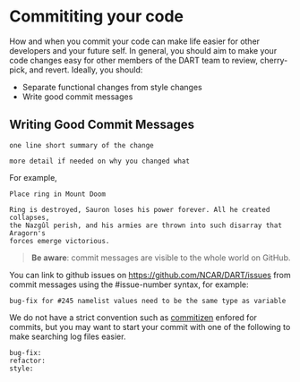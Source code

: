 # Commititing your code

How and when you commit your code can make life easier for other developers and your future self.
In general, you should aim to make your code changes easy for other members of the DART team
to review, cherry-pick, and revert. Ideally, you should:

- Separate functional changes from style changes
- Write good commit messages


## Writing Good Commit Messages

```
one line short summary of the change

more detail if needed on why you changed what
```

For example,

```
Place ring in Mount Doom

Ring is destroyed, Sauron loses his power forever. All he created collapses, 
the Nazgûl perish, and his armies are thrown into such disarray that Aragorn's
forces emerge victorious.
```

> **Be aware**: commit messages are visible to the whole world on GitHub.


You can link to github issues on <https://github.com/NCAR/DART/issues> from commit messages
using the #issue-number syntax, for example:

```
bug-fix for #245 namelist values need to be the same type as variable
```

We do not have a strict convention such as [commitizen](http://commitizen.github.io/cz-cli/)
enfored for commits, but you may want to start your commit with one of the following to make 
searching log files easier.  

```
bug-fix:
refactor:
style:
```



